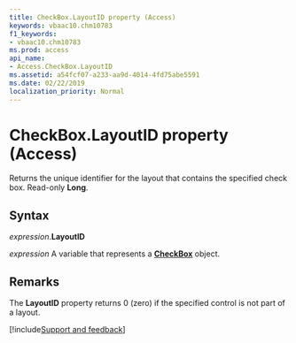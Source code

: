 ```yaml
---
title: CheckBox.LayoutID property (Access)
keywords: vbaac10.chm10783
f1_keywords:
- vbaac10.chm10783
ms.prod: access
api_name:
- Access.CheckBox.LayoutID
ms.assetid: a54fcf07-a233-aa9d-4014-4fd75abe5591
ms.date: 02/22/2019
localization_priority: Normal
---
```



# CheckBox.LayoutID property (Access)

Returns the unique identifier for the layout that contains the specified check box. Read-only **Long**.


## Syntax

_expression_.**LayoutID**

_expression_ A variable that represents a **[CheckBox](Access.CheckBox.md)** object.


## Remarks

The **LayoutID** property returns 0 (zero) if the specified control is not part of a layout.




[!include[Support and feedback](~/includes/feedback-boilerplate.md)]